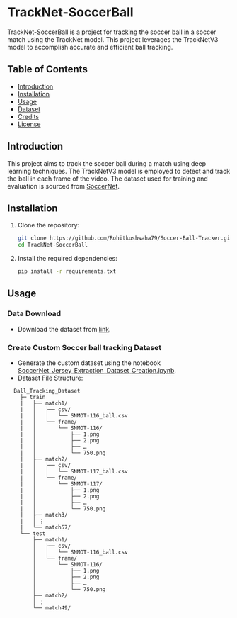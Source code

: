 # TrackNet-SoccerBall

TrackNet-SoccerBall is a project for tracking the soccer ball in a soccer match using the TrackNet model. This project leverages the TrackNetV3 model to accomplish accurate and efficient ball tracking.

## Table of Contents

- [Introduction](#introduction)
- [Installation](#installation)
- [Usage](#usage)
- [Dataset](#dataset)
- [Credits](#credits)
- [License](#license)

## Introduction

This project aims to track the soccer ball during a match using deep learning techniques. The TrackNetV3 model is employed to detect and track the ball in each frame of the video. The dataset used for training and evaluation is sourced from [SoccerNet](https://www.soccer-net.org/data#h.qhlkhzlxi2ya).

## Installation

1. Clone the repository:

    ```bash
    git clone https://github.com/Rohitkushwaha79/Soccer-Ball-Tracker.git
    cd TrackNet-SoccerBall
    ```

2. Install the required dependencies:

    ```bash
    pip install -r requirements.txt
    ```

## Usage
### Data Download
- Download the dataset from [link](https://www.soccer-net.org/data#h.qhlkhzlxi2ya).
 
### Create Custom Soccer ball tracking Dataset
- Generate the custom dataset using the notebook [SoccerNet_Jersey_Extraction_Dataset_Creation.ipynb](notebooks/Ball_Tracking_Dataset_Creation.ipynb).
- Dataset File Structure:
```
  Ball_Tracking_Dataset
    ├─ train
    |   ├── match1/
    |   │   ├── csv/
    |   │   │   └── SNMOT-116_ball.csv
    |   │   └── frame/
    |   │       └── SNMOT-116/
    |   │           ├── 1.png
    |   │           ├── 2.png
    |   │           ├── …
    |   │           └── 750.png
    |   ├── match2/
    |   │   ├── csv/
    |   │   │   └── SNMOT-117_ball.csv
    |   │   └── frame/
    |   │       └── SNMOT-117/
    |   │           ├── 1.png
    |   │           ├── 2.png
    |   │           ├── …
    |   │           └── 750.png
    |   ├── match3/
    |   │ ⋮
    |   └── match57/
    └── test
        ├── match1/
        │   ├── csv/
        │   │   └── SNMOT-116_ball.csv
        │   └── frame/
        │       └── SNMOT-116/
        │           ├── 1.png
        │           ├── 2.png
        │           ├── …
        │           └── 750.png
        ├── match2/
        │ ⋮
        └── match49/

```


